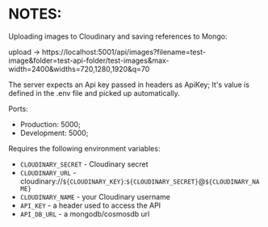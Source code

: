 # NOTES:

Uploading images to Cloudinary and saving references to Mongo:

upload -> https://localhost:5001/api/images?filename=test-image&folder=test-api-folder/test-images&max-width=2400&widths=720,1280,1920&q=70

The server expects an Api key passed in headers as ApiKey; It's value is defined in the .env file and picked up automatically.

Ports: 
- Production: 5000;
- Development: 5000;


Requires the following environment variables:
- `CLOUDINARY_SECRET` - Cloudinary secret
- `CLOUDINARY_URL` - cloudinary://`${CLOUDINARY_KEY}`:`${CLOUDINARY_SECRET}`@`${CLOUDINARY_NAME}`
- `CLOUDINARY_NAME` - your Cloudinary username
- `API_KEY` - a header used to access the API
- `API_DB_URL` - a mongodb/cosmosdb url